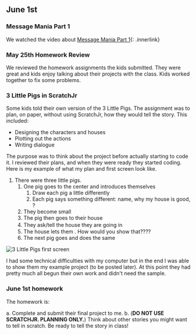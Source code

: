 ## June 1st


### Message Mania Part 1

We watched the video about [Message Mania Part 1](#update-to-message-mania-part-1){: .innerlink}

### May 25th Homework Review

We reviewed the homework assignments the kids submitted. They were great and kids enjoy talking about their projects with the class. Kids worked together to fix some problems.

### 3 Little Pigs in ScratchJr

Some kids told their own version of the 3 Little Pigs. The assignment was to plan, on paper, without using ScratchJr, how they would tell the story. This included:

+ Designing the characters and houses
+ Plotting out the actions
+ Writing dialogue

The purpose was to think about the project before actually starting to code it. I reviewed their plans, and when they were ready they started coding. Here is my example of what my plan and first screen look like. 

1. There were three little pigs.
   1. One pig goes to the center and introduces themselves
        1. Draw each pig a little differently
        2. Each pig says something different: name, why my house is good, ?
   2. They become small
   3. The pig then goes to their house
   4. They ask/tell the house they are going in　
   5. The house lets them . How would you show that????
   6. The next pig goes and does the same


![3 Little Pigs first screen](/junior_coders/monday_pm/images/SnapNDrag%20Library.snapndraglibrary/e401a28ed-bd/3PigsScreen1.jpg)

I had some technical difficulties with my computer but in the end I was able to show them my example project (to be posted later). At this point they had pretty much all begun their own work and didn't need the sample.

### June 1st homework

The homework is:

a. Complete and submit their final project to me.
b. (**DO NOT USE SCRATCHJR. PLANNING ONLY.**) Think about other stories you might want to tell in scratch. Be ready to tell the story in class! 





